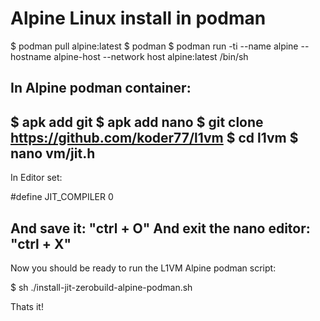Alpine Linux install in podman
==============================
$ podman pull alpine:latest
$ podman
$ podman run -ti --name alpine --hostname alpine-host --network host alpine:latest /bin/sh

In Alpine podman container:
---------------------------
$ apk add git
$ apk add nano
$ git clone https://github.com/koder77/l1vm
$ cd l1vm
$ nano vm/jit.h
----------------------------------
In Editor set:

#define JIT_COMPILER 0

And save it: "ctrl + O"
And exit the nano editor: "ctrl + X"
------------------------------------
Now you should be ready to run the L1VM Alpine podman script:

$ sh ./install-jit-zerobuild-alpine-podman.sh

Thats it!
